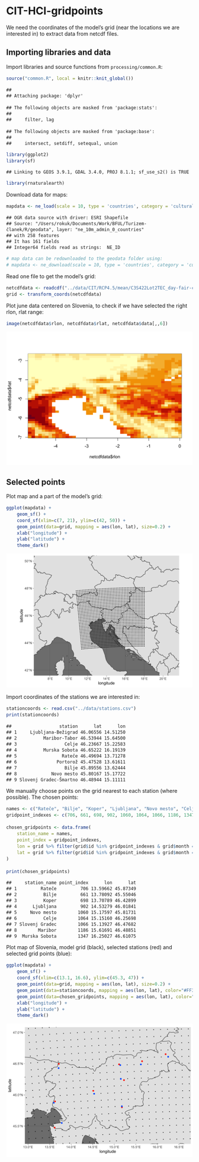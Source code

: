 CIT-HCI-gridpoints
================

We need the coordinates of the model’s grid (near the locations we are
interested in) to extract data from netcdf files.

## Importing libraries and data

Import libraries and source functions from `processing/common.R`:

``` r
source("common.R", local = knitr::knit_global())
```

    ## 
    ## Attaching package: 'dplyr'

    ## The following objects are masked from 'package:stats':
    ## 
    ##     filter, lag

    ## The following objects are masked from 'package:base':
    ## 
    ##     intersect, setdiff, setequal, union

``` r
library(ggplot2)
library(sf)
```

    ## Linking to GEOS 3.9.1, GDAL 3.4.0, PROJ 8.1.1; sf_use_s2() is TRUE

``` r
library(rnaturalearth)
```

Download data for maps:

``` r
mapdata <- ne_load(scale = 10, type = 'countries', category = 'cultural', returnclass = "sf", destdir = "geodata")
```

    ## OGR data source with driver: ESRI Shapefile 
    ## Source: "/Users/rokuk/Documents/Work/BFUL/Turizem-članek/R/geodata", layer: "ne_10m_admin_0_countries"
    ## with 258 features
    ## It has 161 fields
    ## Integer64 fields read as strings:  NE_ID

``` r
# map data can be redownloaded to the geodata folder using:
# mapdata <- ne_download(scale = 10, type = 'countries', category = 'cultural', returnclass = "sf", destdir = "/geodata")
```

Read one file to get the model’s grid:

``` r
netcdfdata <- readcdf("../data/CIT/RCP4.5/mean/C3S422Lot2TEC_day-fair-cit-month-proj_mean_monthly_2021_2040_v1.nc", "day-fair-cit-month-proj")
grid <- transform_coords(netcdfdata)
```

Plot june data centered on Slovenia, to check if we have selected the
right rlon, rlat range:

``` r
image(netcdfdata$rlon, netcdfdata$rlat, netcdfdata$data[,,6])
```

![](CIT-HCI-gridpoints_files/figure-gfm/unnamed-chunk-4-1.png)<!-- -->

## Selected points

Plot map and a part of the model’s grid:

``` r
ggplot(mapdata) +
    geom_sf() +
    coord_sf(xlim=c(7, 21), ylim=c(42, 50)) + 
    geom_point(data=grid, mapping = aes(lon, lat), size=0.2) +
    xlab("longitude") +
    ylab("latitude") +
    theme_dark()
```

![](CIT-HCI-gridpoints_files/figure-gfm/unnamed-chunk-5-1.png)<!-- -->

Import coordinates of the stations we are interested in:

``` r
stationcoords <- read.csv("../data/stations.csv")
print(stationcoords)
```

    ##                  station      lat      lon
    ## 1     Ljubljana-Bežigrad 46.06556 14.51250
    ## 2          Maribor-Tabor 46.53944 15.64500
    ## 3                  Celje 46.23667 15.22583
    ## 4          Murska Sobota 46.65222 16.19139
    ## 5                 Rateče 46.49694 13.71278
    ## 6               Portorož 45.47528 13.61611
    ## 7                  Bilje 45.89556 13.62444
    ## 8             Novo mesto 45.80167 15.17722
    ## 9 Slovenj Gradec-Šmartno 46.48944 15.11111

We manually choose points on the grid nearest to each station (where
possible). The chosen points:

``` r
names <- c("Rateče", "Bilje", "Koper", "Ljubljana", "Novo mesto", "Celje", "Slovenj Gradec", "Maribor", "Murska Sobota")
gridpoint_indexes <- c(706, 661, 698, 902, 1060, 1064, 1066, 1186, 1347)

chosen_gridpoints <- data.frame(
    station_name = names,
    point_index = gridpoint_indexes,
    lon = grid %>% filter(grid$id %in% gridpoint_indexes & grid$month == "jan") %>% select(lon),
    lat = grid %>% filter(grid$id %in% gridpoint_indexes & grid$month == "jan") %>% select(lat)
)

print(chosen_gridpoints)
```

    ##     station_name point_index      lon      lat
    ## 1         Rateče         706 13.59662 45.87349
    ## 2          Bilje         661 13.78092 45.55046
    ## 3          Koper         698 13.70789 46.42899
    ## 4      Ljubljana         902 14.53279 46.01841
    ## 5     Novo mesto        1060 15.17597 45.81731
    ## 6          Celje        1064 15.15160 46.25698
    ## 7 Slovenj Gradec        1066 15.13927 46.47682
    ## 8        Maribor        1186 15.61691 46.48851
    ## 9  Murska Sobota        1347 16.25027 46.61075

Plot map of Slovenia, model grid (black), selected stations (red) and
selected grid points (blue):

``` r
ggplot(mapdata) +
    geom_sf() +
    coord_sf(xlim=c(13.1, 16.6), ylim=c(45.3, 47)) + 
    geom_point(data=grid, mapping = aes(lon, lat), size=0.2) +
    geom_point(data=stationcoords, mapping = aes(lon, lat), color="#FF3000") +
    geom_point(data=chosen_gridpoints, mapping = aes(lon, lat), color="#0062FF") +
    xlab("longitude") +
    ylab("latitude") +
    theme_dark()
```

![](CIT-HCI-gridpoints_files/figure-gfm/unnamed-chunk-8-1.png)<!-- -->
